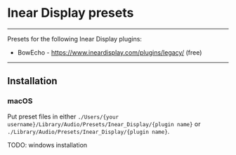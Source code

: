 # Inear Display presets

___

Presets for the following Inear Display plugins:

- BowEcho - <https://www.ineardisplay.com/plugins/legacy/> \(free\)

___

## Installation

### macOS

Put preset files in either `./Users/{your username}/Library/Audio/Presets/Inear_Display/{plugin name}` or `./Library/Audio/Presets/Inear_Display/{plugin name}`.

TODO: windows installation

